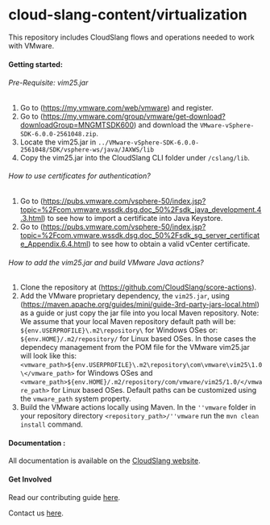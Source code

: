 cloud-slang-content/virtualization
=============

This repository includes CloudSlang flows and operations needed to work with VMware.

#### Getting started:

###### Pre-Requisite: vim25.jar

1. Go to (https://my.vmware.com/web/vmware) and register.
2. Go to (https://my.vmware.com/group/vmware/get-download?downloadGroup=MNGMTSDK600) and download the `VMware-vSphere-SDK-6.0.0-2561048.zip`.
3. Locate the vim25.jar in `../VMware-vSphere-SDK-6.0.0-2561048/SDK/vsphere-ws/java/JAXWS/lib`
4. Copy the vim25.jar into the CloudSlang CLI folder under `/cslang/lib`.

###### How to use certificates for authentication?

1. Go to (https://pubs.vmware.com/vsphere-50/index.jsp?topic=%2Fcom.vmware.wssdk.dsg.doc_50%2Fsdk_java_development.4.3.html) to see how to import a certificate into Java Keystore.
2. Go to (https://pubs.vmware.com/vsphere-50/index.jsp?topic=%2Fcom.vmware.wssdk.dsg.doc_50%2Fsdk_sg_server_certificate_Appendix.6.4.html) to see how to obtain a valid vCenter certificate.


###### How to add the vim25.jar and build VMware Java actions?

1. Clone the repository at (https://github.com/CloudSlang/score-actions).
2. Add the VMware proprietary dependency, the `vim25.jar`, using (https://maven.apache.org/guides/mini/guide-3rd-party-jars-local.html) as a guide or just copy the jar file into you local Maven repository.
	Note: We assume that your local Maven repository default path will be: `${env.USERPROFILE}\.m2\repository\` for Windows OSes or: `${env.HOME}/.m2/repository/` for Linux based OSes. In those cases the dependecy management from the POM file for the VMware vim25.jar will look like this:  `<vmware_path>${env.USERPROFILE}\.m2\repository\com\vmware\vim25\1.0\</vmware_path>` for Windows OSes and `<vmware_path>${env.HOME}/.m2/repository/com/vmware/vim25/1.0/</vmware_path>` for Linux based OSes.
	Default paths can be customized using the `vmware_path` system property.
3. Build the VMware actions locally using Maven. In the `''vmware` folder in your repository directory `<repository_path>/''vmware` run the `mvn clean install` command.

#### Documentation :

All documentation is available on the [CloudSlang website](http://www.cloudslang.io/#/docs).

#### Get Involved

Read our contributing guide [here](CONTRIBUTING.md).

Contact us [here](mailto:support@cloudslang.io).